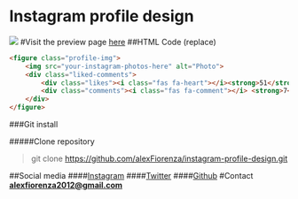 # Instagram profile design
![](https://i.imgur.com/lj4XpcY.png)
#Visit the preview page [here](https://alexfiorenza.github.io/instagram-profile-design/)
##HTML Code (replace)
```html
<figure class="profile-img">
    <img src="your-instagram-photos-here" alt="Photo">
	<div class="liked-comments">
		<div class="likes"><i class="fas fa-heart"></i><strong>51</strong></div>
		<div class="comments"><i class="fas fa-comment"></i> <strong>7</strong></div>
	</div>
</figure>
```
###Git install

#####Clone repository
> git clone https://github.com/alexFiorenza/instagram-profile-design.git

##Social media
####[Instagram](https://www.instagram.com/fiorenza_alex/?hl=es-la)
####[Twitter](https://twitter.com/fi0renza_alex)
####[Github](https://github.com/alexFiorenza)
#Contact
**alexfiorenza2012@gmail.com**
